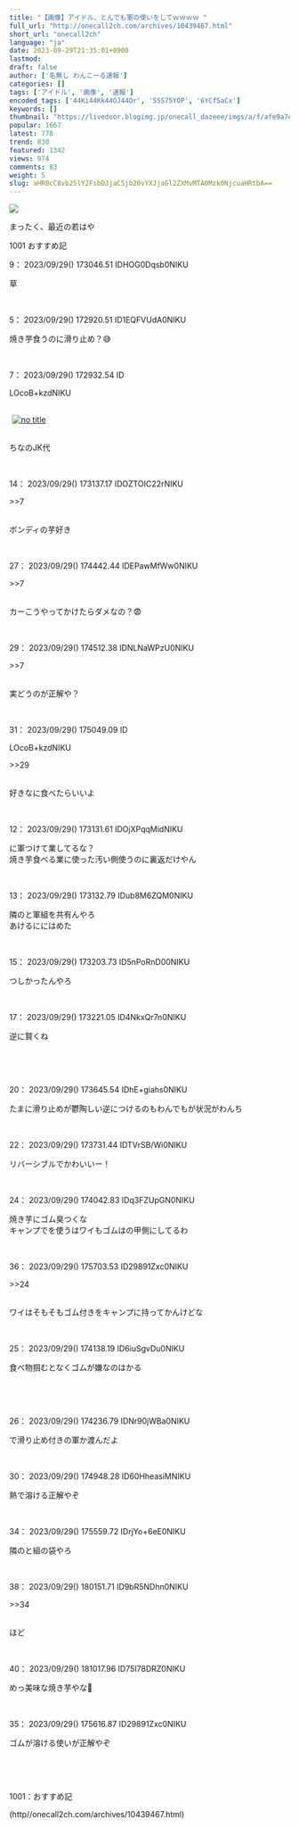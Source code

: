 ```yaml
---
title: "【画像】アイドル、とんでも軍の使いをしてｗｗｗｗ "
full_url: "http://onecall2ch.com/archives/10439467.html"
short_url: "onecall2ch"
language: "ja"
date: 2023-09-29T21:35:01+0900
lastmod: 
draft: false
author: ['名無し わんこーる速報']
categories: []
tags: ['アイドル', '画像', '速報']
encoded_tags: ['44Ki44Kk44OJ44Or', '55S75YOP', '6YCf5aCx']
keywords: []
thumbnail: "https://livedoor.blogimg.jp/onecall_dazeee/imgs/a/f/afe9a7e7-s.jpg"
popular: 1667
latest: 778
trend: 830
featured: 1342
views: 974
comments: 83
weight: 5
slug: aHR0cC8vb25lY2FsbDJjaC5jb20vYXJjaGl2ZXMvMTA0Mzk0NjcuaHRtbA==
---
```


![](https://livedoor.blogimg.jp/onecall_dazeee/imgs/a/f/afe9a7e7-s.jpg)

<div><p>まったく、最近の若はや</p> <p class='name2'> 1001 おすすめ記</p> <p class='name2'>9： 2023/09/29() 173046.51 IDHOG0Dqsb0NIKU</p><p class='onecall'> 草 <br></p><br> <p class='name2'>5： 2023/09/29() 172920.51 ID1EQFVUdA0NIKU</p><p class='onecall'> 焼き芋食うのに滑り止め？😅 <br></p><br> <p class='name2'>7： 2023/09/29() 172932.54 ID<p>LOcoB+kzdNIKU</p></p><br> <a target='_blank' href='https//livedoor.blogimg.jp/onecall_dazeee/imgs/2/c/2c1c9226.jpg'><img hspace='5' border='0' class='image pict' alt='no title' src='https//livedoor.blogimg.jp/onecall_dazeee/imgs/2/c/2c1c9226-s.jpg'></a><br> <br><p>ちなのJK代</p><br> <p class='name2'>14： 2023/09/29() 173137.17 IDOZTOIC22rNIKU</p><p class='onecall'> <p class='anchor'>>>7</p> <br> ボンディの芋好き <br></p><br> <p class='name2'>27： 2023/09/29() 174442.44 IDEPawMfWw0NIKU</p><p class='onecall'> <p class='anchor'>>>7</p> <br> カーこうやってかけたらダメなの？😨 <br></p><br> <p class='name2'>29： 2023/09/29() 174512.38 IDNLNaWPzU0NIKU</p><p class='onecall'> <p class='anchor'>>>7</p> <br> 実どうのが正解や？ <br></p><br> <p class='name2'>31： 2023/09/29() 175049.09 ID<p>LOcoB+kzdNIKU</p></p><p class='onecall'> <p class='anchor'>>>29</p> <br> 好きなに食べたらいいよ <br></p><br> <p class='name2'>12： 2023/09/29() 173131.61 IDOjXPqqMidNIKU</p><p class='onecall'> に軍つけて業してるな？ <br> 焼き芋食べる業に使った汚い側使うのに裏返だけやん <br></p><br> <p class='name2'>13： 2023/09/29() 173132.79 IDub8M6ZQM0NIKU</p><p class='onecall'> 隣のと軍組を共有んやろ <br> あけるににはめた <br></p><br> <p class='name2'>15： 2023/09/29() 173203.73 ID5nPoRnD00NIKU</p><p class='onecall'> つしかったんやろ <br></p><br> <p class='name2'>17： 2023/09/29() 173221.05 ID4NkxQr7n0NIKU</p><p class='onecall'><p> 逆に賢くね <br></p><br></p><br> <p class='name2'>20： 2023/09/29() 173645.54 IDhE+giahs0NIKU</p><p class='onecall'> たまに滑り止めが鬱陶しい逆につけるのもわんでもが状況がわんち <br></p><br> <p class='name2'>22： 2023/09/29() 173731.44 IDTVrSB/Wi0NIKU</p><p class='onecall'> リバーシブルでかわいいー！ <br></p><br> <p class='name2'>24： 2023/09/29() 174042.83 IDq3FZUpGN0NIKU</p><p class='onecall'> 焼き芋にゴム臭つくな <br> キャンプでを使うはワイもゴムはの甲側にしてるわ <br></p><br> <p class='name2'>36： 2023/09/29() 175703.53 ID29891Zxc0NIKU</p><p class='onecall'> <p class='anchor'>>>24</p> <br> ワイはそもそもゴム付きをキャンプに持ってかんけどな <br></p><br> <p class='name2'>25： 2023/09/29() 174138.19 ID6iuSgvDu0NIKU</p><p class='onecall'><p> 食べ物掴むとなくゴムが嫌なのはかる </p><br></p><br> <p class='name2'>26： 2023/09/29() 174236.79 IDNr90jWBa0NIKU</p><p class='onecall'> で滑り止め付きの軍か渡んだよ <br></p><br> <p class='name2'>30： 2023/09/29() 174948.28 ID60HheasiMNIKU</p><p class='onecall'> 熱で溶ける正解やぞ <br></p><br> <p class='name2'>34： 2023/09/29() 175559.72 IDrjYo+6eE0NIKU</p><p class='onecall'> 隣のと組の袋やろ <br></p><br> <p class='name2'>38： 2023/09/29() 180151.71 ID9bR5NDhn0NIKU</p><p class='onecall'> <p class='anchor'>>>34</p> <br> ほど <br></p><br> <p class='name2'>40： 2023/09/29() 181017.96 ID75I78DRZ0NIKU</p><p class='onecall'> めっ美味な焼き芋やな🍠 <br></p><br> <p class='name2'>35： 2023/09/29() 175616.87 ID29891Zxc0NIKU</p><p class='onecall'><p> ゴムが溶ける使いが正解やぞ </p><br></p><br> <p class='name2'>1001：おすすめ記</p> </div>

(http//onecall2ch.com/archives/10439467.html)
